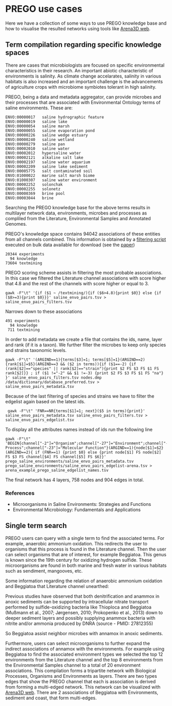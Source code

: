 # PREGO use cases

Here we have a collection of some ways to use PREGO knowledge base and how to
visualise the resulted networks using tools like [Arena3D web](https://bib.fleming.gr:8084/app/arena3d).

## Term compilation regarding specific knowledge spaces

There are cases that microbiologists are focused on specific environmental 
characteristics in their research. An important abiotic characteristic of 
environments is salinity. As climate change accelarates, salinity in various
habitats is also increased and an important challenge is the advancements
of agriculture crops with microbiome symbiotes tolerant in high salinity.

PREGO, being a data and metadata aggregator, can provide microbes and their 
processes that are associated with Environmental Ontology terms of saline 
environments. These are: 

```
ENVO:00000017	saline hydrographic feature
ENVO:00000019	saline lake
ENVO:00000054	saline marsh
ENVO:00000055	saline evaporation pond
ENVO:00000226	saline wedge estuary
ENVO:00000240	saline wetland
ENVO:00000279	saline pan
ENVO:00002010	saline water
ENVO:00002012	hypersaline water
ENVO:00002121	alkaline salt lake
ENVO:00002197	saline water aquarium
ENVO:00002209	saline lake sediment
ENVO:00005775	salt contaminated soil
ENVO:01000022	marine salt marsh biome
ENVO:01000307	saline water environment
ENVO:00002252	solonchak
ENVO:00002255	solonetz
ENVO:00000369	brine pool
ENVO:00003044	brine
```

Searching the PREGO knowledge base for the above terms results in multilayer network
data, environments, microbes and processes as compliled from the Literature, 
Environmental Samples and Annotated Genomes.

PREGO's knowledge space contains 94042 associations of these entities from all
channels combined. This information is obtained by a 
[filtering script](https://github.com/lab42open-team/prego_statistics/blob/master/filter_saline_envo.awk)
executed on bulk data available for download (see the [paper](https://www.mdpi.com/2076-2607/10/2/293))

```
20344 experiments
  94 knowledge
73604 textmining
```

PREGO scoring scheme assists in filtering the most probable associations. In
this case we filtered the Literature channel associations with score higher
that 4.8 and the rest of the channels with score higher or equal to 3.

```
gawk -F"\t" '{if ($1 ~ /textmining/){if ($6>4.8){print $0}} else {if ($8>=3){print $0}}}' saline_envo_pairs.tsv > saline_envo_pairs_filters.tsv
```

Narrows down to these associations
```
491 experiments
  94 knowledge
 711 textmining
```

In order to add metadata we create a file that contains the ids, name, layer 
and rank (if it is a taxon). We further filter the microbes to keep only 
species and strains taxonomic levels.

```
gawk -F"\t" '(ARGIND==1){terms[$3]=1; terms[$5]=1}(ARGIND==2){rank[$1]=$5}(ARGIND==3 && ($2 in terms)){if ($1==-2) {if (rank[$2]=="species" || rank[$2]=="strain"){print $2 FS $3 FS $1 FS rank[$2]}} ; if ($1 !="-2" && $1 !=-3) {print $2 FS $3 FS $1 FS "na"} }' saline_envo_pairs_filters.tsv nodes.dmp /data/dictionary/database_preferred.tsv > saline_envo_pairs_metadata.tsv

```
Because of the last filtering of species and strains we have to filter the 
edgelist again based on the latest ids.

```
 gawk -F"\t" 'FNR==NR{terms[$1]=1; next}($5 in terms){print}' saline_envo_pairs_metadata.tsv saline_envo_pairs_filters.tsv > saline_envo_pairs_edgelist.tsv
```

To display all the attributes names instead of ids run the following line

```
gawk -F"\t" 'BEGIN{channel["-2"]="Organism";channel["-27"]="Environment";channel["-21"]="Biological Process";channel["-23"]="Molecular Function"}(ARGIND==1){node[$1]=$2}(ARGIND==2){ if (FNR==1) {print $0} else {print node[$1] FS node[$2] FS $3 FS channel[$4] FS channel[$5] FS $6}}'  prego_saline_environments/saline_envo_pairs_metadata.tsv prego_saline_environments/saline_envo_pairs_edgelist-arena.tsv > arena_example_prego_saline_edgelist_names.tsv

```

The final network has 4 layers, 758 nodes and 904 edges in total.

### References
- Microorganisms in Saline Environments: Strategies and Functions
- Environmental Microbiology: Fundamentals and Applications

## Single term search

PREGO users can query with a single term to find the associated terms. For
example, anaerobic ammonium oxidation. This redirects the user to organisms 
that this process is found in the Literature channel. Then the user can select
organisms that are of interest, for example Beggiatoa. This genus is known since
the 19th century for oxidizing hydrogen sulfide. These microorganisms are found 
in both marine and fresh water in various habitats such as sendiment, mangooves,
etc. 

Some information regarding the relation of anaerobic ammonium oxidation and 
Beggiatoa that Literature channel unearthed:

Previous studies have observed that both denitrification and anammox in anoxic 
sediments can be supported by intracellular nitrate transport performed by 
sulfide-oxidizing bacteria like Thioploca and Beggiatoa (Mußmann et al., 2007; 
Jørgensen, 2010; Prokopenko et al., 2013) down to deeper sediment layers and 
possibly supplying anammox bacteria with nitrite and/or ammonia produced by DNRA
(source - PMID: 27812355)

So Beggiatoa assist neighbor microbes with annamox in anoxic sediments. 

Furthermore, users can select microorganisms to further expand the indirect 
associations of annamox with the environments. For example using Beggiatoa to 
find the associated environment types we selected the top 12 environments from the 
Literature channel and the top 8 environments from the Environmental Samples 
channel to a total of 20 environment associations. This compilation forms a 
tripartite network with Biological Processes, Organisms and Environments as layers. 
There are two types edges that show the PREGO channel that each is association is
derived from forming a multi-edged network. This network can be visualized with
[Arena3D web](https://bib.fleming.gr:8084/app/arena3d). There are 2 associations
of Beggiatoa with Environments, sediment and coast, that form multi-edges.



